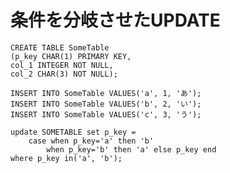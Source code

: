 # 条件を分岐させたUPDATE

    CREATE TABLE SomeTable
    (p_key CHAR(1) PRIMARY KEY,
    col_1 INTEGER NOT NULL, 
    col_2 CHAR(3) NOT NULL);

    INSERT INTO SomeTable VALUES('a', 1, 'あ');
    INSERT INTO SomeTable VALUES('b', 2, 'い');
    INSERT INTO SomeTable VALUES('c', 3, 'う');

    update SOMETABLE set p_key =
        case when p_key='a' then 'b' 
            when p_key='b' then 'a' else p_key end
    where p_key in('a', 'b');